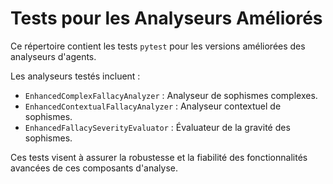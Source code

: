 # Tests pour les Analyseurs Améliorés

Ce répertoire contient les tests `pytest` pour les versions améliorées des analyseurs d'agents.

Les analyseurs testés incluent :
- `EnhancedComplexFallacyAnalyzer` : Analyseur de sophismes complexes.
- `EnhancedContextualFallacyAnalyzer` : Analyseur contextuel de sophismes.
- `EnhancedFallacySeverityEvaluator` : Évaluateur de la gravité des sophismes.

Ces tests visent à assurer la robustesse et la fiabilité des fonctionnalités avancées de ces composants d'analyse.